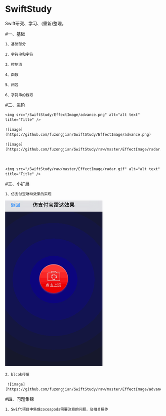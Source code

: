 # SwiftStudy
Swift研究、学习、(重新)整理。

#一、基础

    1、基础部分
    
    2、字符串和字符

    3、控制流
    
    4、函数

    5、闭包

    6、字符串的截取

    
#二、进阶

    <img src="/SwiftStudy/EffectImage/advance.png" alt="alt text" title="Title" />
     
    ![image](https://github.com/fuzongjian/SwiftStudy/EffectImage/advance.png)
    
    ![image](https://github.com/fuzongjian/SwiftStudy/raw/master/EffectImage/radar.gif)
    


    <img src="/SwiftStudy/raw/master/EffectImage/radar.gif" alt="alt text" title="Title" />


#三、小扩展

    1、仿支付宝咻咻效果的实现
   <img src="/SwiftStudy/EffectImage/radar.gif" alt="alt text" title="Title" />
    
    2、blcok传值
    
     ![image](https://github.com/fuzongjian/SwiftStudy/raw/master/EffectImage/advance.png)


#四、问题集锦  

    1、Swift项目中集成cocoapods需要注意的问题，及相关操作
